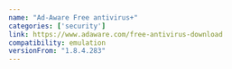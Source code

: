 ```yaml
---
name: "Ad-Aware Free antivirus+"
categories: ['security']
link: https://www.adaware.com/free-antivirus-download
compatibility: emulation
versionFrom: "1.8.4.283"
---
```


